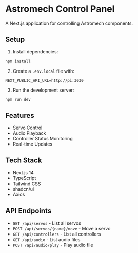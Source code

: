 # Astromech Control Panel

A Next.js application for controlling Astromech components.

## Setup

1. Install dependencies:
```bash
npm install
```

2. Create a `.env.local` file with:
```
NEXT_PUBLIC_API_URL=http://pi:3030
```

3. Run the development server:
```bash
npm run dev
```

## Features

- Servo Control
- Audio Playback
- Controller Status Monitoring
- Real-time Updates

## Tech Stack

- Next.js 14
- TypeScript
- Tailwind CSS
- shadcn/ui
- Axios

## API Endpoints

- `GET /api/servos` - List all servos
- `POST /api/servos/{name}/move` - Move a servo
- `GET /api/controllers` - List all controllers
- `GET /api/audio` - List audio files
- `POST /api/audio/play` - Play audio file
